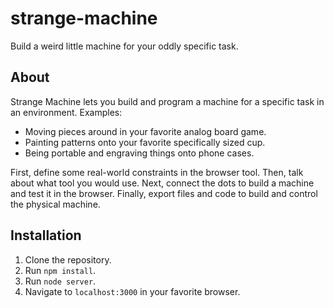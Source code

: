 # strange-machine

Build a weird little machine for your oddly specific task.

## About

Strange Machine lets you build and program a machine for a specific task in an environment. Examples:

- Moving pieces around in your favorite analog board game.
- Painting patterns onto your favorite specifically sized cup.
- Being portable and engraving things onto phone cases.

First, define some real-world constraints in the browser tool.
Then, talk about what tool you would use.
Next, connect the dots to build a machine and test it in the browser.
Finally, export files and code to build and control the physical machine.

## Installation

1. Clone the repository.
2. Run `npm install`.
3. Run `node server`.
4. Navigate to `localhost:3000` in your favorite browser.
